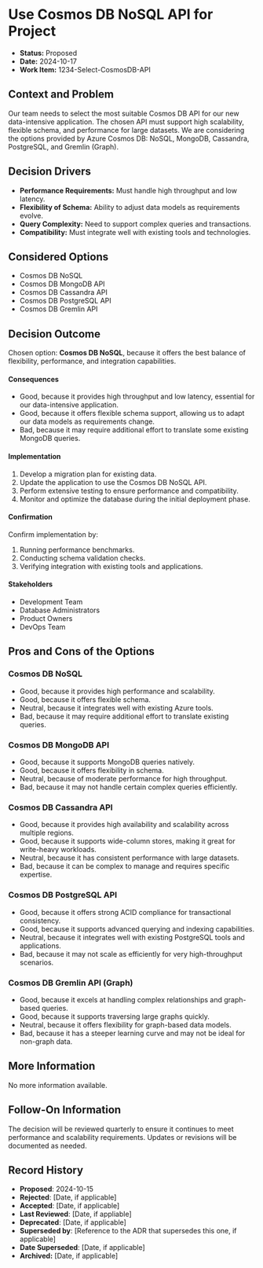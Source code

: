 # Use Cosmos DB NoSQL API for Project

- **Status:** Proposed
- **Date:** 2024-10-17
- **Work Item:** 1234-Select-CosmosDB-API

## Context and Problem

Our team needs to select the most suitable Cosmos DB API for our new data-intensive application. The chosen API must support high scalability, flexible schema, and performance for large datasets. We are considering the options provided by Azure Cosmos DB: NoSQL, MongoDB, Cassandra, PostgreSQL, and Gremlin (Graph).

## Decision Drivers

- **Performance Requirements:** Must handle high throughput and low latency.
- **Flexibility of Schema:** Ability to adjust data models as requirements evolve.
- **Query Complexity:** Need to support complex queries and transactions.
- **Compatibility:** Must integrate well with existing tools and technologies.

## Considered Options

- Cosmos DB NoSQL
- Cosmos DB MongoDB API
- Cosmos DB Cassandra API
- Cosmos DB PostgreSQL API
- Cosmos DB Gremlin API

## Decision Outcome

Chosen option: **Cosmos DB NoSQL**, because it offers the best balance of flexibility, performance, and integration capabilities.

#### Consequences

- Good, because it provides high throughput and low latency, essential for our data-intensive application.
- Good, because it offers flexible schema support, allowing us to adapt our data models as requirements change.
- Bad, because it may require additional effort to translate some existing MongoDB queries.

#### Implementation

1. Develop a migration plan for existing data.
2. Update the application to use the Cosmos DB NoSQL API.
3. Perform extensive testing to ensure performance and compatibility.
4. Monitor and optimize the database during the initial deployment phase.

#### Confirmation

Confirm implementation by:

1. Running performance benchmarks.
2. Conducting schema validation checks.
3. Verifying integration with existing tools and applications.

#### Stakeholders

- Development Team
- Database Administrators
- Product Owners
- DevOps Team

## Pros and Cons of the Options

### Cosmos DB NoSQL

- Good, because it provides high performance and scalability.
- Good, because it offers flexible schema.
- Neutral, because it integrates well with existing Azure tools.
- Bad, because it may require additional effort to translate existing queries.

### Cosmos DB MongoDB API

- Good, because it supports MongoDB queries natively.
- Good, because it offers flexibility in schema.
- Neutral, because of moderate performance for high throughput.
- Bad, because it may not handle certain complex queries efficiently.

### Cosmos DB Cassandra API

- Good, because it provides high availability and scalability across multiple regions.
- Good, because it supports wide-column stores, making it great for write-heavy workloads.
- Neutral, because it has consistent performance with large datasets.
- Bad, because it can be complex to manage and requires specific expertise.

### Cosmos DB PostgreSQL API

- Good, because it offers strong ACID compliance for transactional consistency.
- Good, because it supports advanced querying and indexing capabilities.
- Neutral, because it integrates well with existing PostgreSQL tools and applications.
- Bad, because it may not scale as efficiently for very high-throughput scenarios.

### Cosmos DB Gremlin API (Graph)

- Good, because it excels at handling complex relationships and graph-based queries.
- Good, because it supports traversing large graphs quickly.
- Neutral, because it offers flexibility for graph-based data models.
- Bad, because it has a steeper learning curve and may not be ideal for non-graph data.

## More Information

No more information available.

## Follow-On Information

The decision will be reviewed quarterly to ensure it continues to meet performance and scalability requirements. Updates or revisions will be documented as needed.

## Record History

* **Proposed**: 2024-10-15
* **Rejected**: [Date, if applicable]
* **Accepted**: [Date, if applicable]
* **Last Reviewed**: [Date, if appliable]
* **Deprecated**: [Date, if applicable]
* **Superseded by**: [Reference to the ADR that supersedes this one, if applicable]
* **Date Superseded**: [Date, if applicable]
* **Archived:** [Date, if applicable]